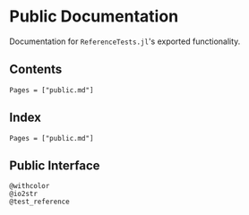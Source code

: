 # Public Documentation

Documentation for `ReferenceTests.jl`'s exported functionality.

## Contents

```@contents
Pages = ["public.md"]
```

## Index

```@index
Pages = ["public.md"]
```

## Public Interface

```@docs
@withcolor
@io2str
@test_reference
```
